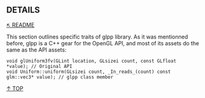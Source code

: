 ## DETAILS
[&nwarr; README](../README.md)

This section outlines specific traits of glpp library. As it was mentionned before, glpp is a C++ gear for the OpenGL API, and most of its assets do the same as the API assets:
```
void glUniform3fv(GLint location, GLsizei count, const GLfloat *value); // Original API
void Uniform::uniform(GLsizei count, _In_reads_(count) const glm::vec3* value); // glpp class member
```

[&uarr; TOP](DETAILS.md#details)
